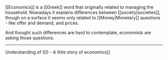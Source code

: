 [[Economics]] is a [[Greek]] word that originally related to managing the household. Nowadays it explains differences between [[society|societies]], though on a surface it seems only related to [[Money|Monetary]] questions - like offer and demand, and prices.

And thought such differences are hard to contemplate, economists are asking those questions.

---

Understanding of [[0 - A little story of economics]]